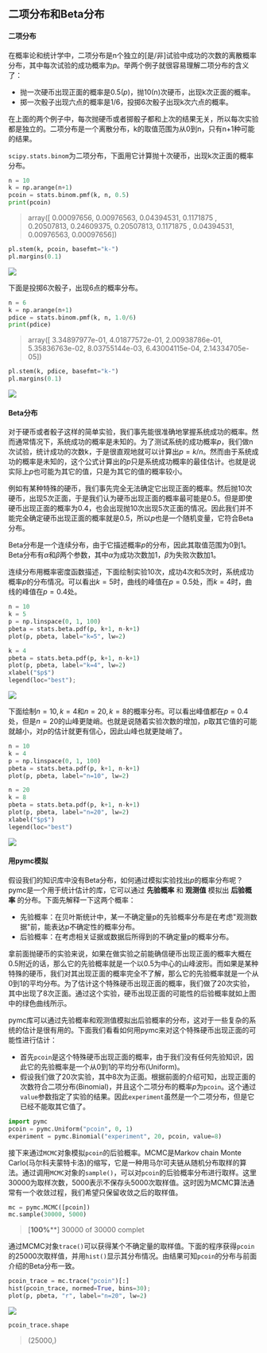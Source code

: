 ## 二项分布和Beta分布



#### 二项分布

在概率论和统计学中，二项分布是n个独立的[是/非]试验中成功的次数的离散概率分布，其中每次试验的成功概率为$p$。举两个例子就很容易理解二项分布的含义了：

- 抛一次硬币出现正面的概率是0.5($p$)，抛10(n)次硬币，出现k次正面的概率。
- 掷一次骰子出现六点的概率是1/6，投掷6次骰子出现k次六点的概率。

在上面的两个例子中，每次抛硬币或者掷骰子都和上次的结果无关，所以每次实验都是独立的。二项分布是一个离散分布，k的取值范围为从0到n，只有n+1种可能的结果。

`scipy.stats.binom`为二项分布，下面用它计算抛十次硬币，出现k次正面的概率分布。

```python
n = 10
k = np.arange(n+1)
pcoin = stats.binom.pmf(k, n, 0.5)
print(pcoin)
```

> array([ 0.00097656,  0.00976563,  0.04394531,  0.1171875 ,  0.20507813,        0.24609375,  0.20507813,  0.1171875 ,  0.04394531,  0.00976563,        0.00097656])

```python
pl.stem(k, pcoin, basefmt="k-")
pl.margins(0.1)
```

![](http://graysliver.oss-cn-shenzhen.aliyuncs.com/1_1.png)

下面是投掷6次骰子，出现6点的概率分布。

```python
n = 6
k = np.arange(n+1)
pdice = stats.binom.pmf(k, n, 1.0/6)
print(pdice)
```

> array([  3.34897977e-01,   4.01877572e-01,   2.00938786e-01,         5.35836763e-02,   8.03755144e-03,   6.43004115e-04,         2.14334705e-05])

```python
pl.stem(k, pdice, basefmt="k-")
pl.margins(0.1)
```

![](http://graysliver.oss-cn-shenzhen.aliyuncs.com/1_2.png)

#### Beta分布

对于硬币或者骰子这样的简单实验，我们事先能很准确地掌握系统成功的概率。然而通常情况下，系统成功的概率是未知的。为了测试系统的成功概率$p$，我们做n次试验，统计成功的次数k，于是很直观地就可以计算出$p = k/n$。然而由于系统成功的概率是未知的，这个公式计算出的$p$只是系统成功概率的最佳估计。也就是说实际上$p$也可能为其它的值，只是为其它的值的概率较小。

例如有某种特殊的硬币，我们事先完全无法确定它出现正面的概率。然后抛10次硬币，出现5次正面，于是我们认为硬币出现正面的概率最可能是0.5。但是即使硬币出现正面的概率为0.4，也会出现抛10次出现5次正面的情况。因此我们并不能完全确定硬币出现正面的概率就是0.5，所以$p$也是一个随机变量，它符合Beta分布。

Beta分布是一个连续分布，由于它描述概率$p$的分布，因此其取值范围为0到1。 Beta分布有$\alpha$和$\beta$两个参数，其中$\alpha$为成功次数加1，$\beta$为失败次数加1。

连续分布用概率密度函数描述，下面绘制实验10次，成功4次和5次时，系统成功概率$p$的分布情况。可以看出$k=5$时，曲线的峰值在$p=0.5$处，而$k=4$时，曲线的峰值在$p=0.4$处。

```python
n = 10
k = 5
p = np.linspace(0, 1, 100)
pbeta = stats.beta.pdf(p, k+1, n-k+1)
plot(p, pbeta, label="k=5", lw=2)

k = 4
pbeta = stats.beta.pdf(p, k+1, n-k+1)
plot(p, pbeta, label="k=4", lw=2)
xlabel("$p$")
legend(loc="best");
```

![](http://graysliver.oss-cn-shenzhen.aliyuncs.com/1_3.png)

下面绘制$n=10, k=4$和$n=20, k=8$的概率分布。可以看出峰值都在$p=0.4$处，但是$n=20$的山峰更陡峭。也就是说随着实验次数的增加，$p$取其它值的可能就越小，对$p$的估计就更有信心，因此山峰也就更陡峭了。

```PYTHON
n = 10
k = 4
p = np.linspace(0, 1, 100)
pbeta = stats.beta.pdf(p, k+1, n-k+1)
plot(p, pbeta, label="n=10", lw=2)

n = 20
k = 8
pbeta = stats.beta.pdf(p, k+1, n-k+1)
plot(p, pbeta, label="n=20", lw=2)
xlabel("$p$")
legend(loc="best")
```

![](http://graysliver.oss-cn-shenzhen.aliyuncs.com/1_4.png)

#### 用pymc模拟

假设我们的知识库中没有Beta分布，如何通过模拟实验找出$p$的概率分布呢？pymc是一个用于统计估计的库，它可以通过 **先验概率** 和 **观测值** 模拟出 **后验概率** 的分布。下面先解释一下这两个概率：

- 先验概率：在贝叶斯统计中，某一不确定量p的先验概率分布是在考虑"观测数据"前，能表达p不确定性的概率分布。
- 后验概率：在考虑相关证据或数据后所得到的不确定量p的概率分布。

拿前面抛硬币的实验来说，如果在做实验之前能确信硬币出现正面的概率大概在0.5附近的话，那么它的先验概率就是一个以0.5为中心的山峰波形。而如果是某种特殊的硬币，我们对其出现正面的概率完全不了解，那么它的先验概率就是一个从0到1的平均分布。为了估计这个特殊硬币出现正面的概率，我们做了20次实验，其中出现了8次正面。通过这个实验，硬币出现正面的可能性的后验概率就如上图中的绿色曲线所示。

pymc库可以通过先验概率和观测值模拟出后验概率的分布，这对于一些复杂的系统的估计是很有用的。下面我们看看如何用pymc来对这个特殊硬币出现正面的可能性进行估计：

- 首先`pcoin`是这个特殊硬币出现正面的概率，由于我们没有任何先验知识，因此它的先验概率是一个从0到1的平均分布(Uniform)。
- 假设我们做了20次实验，其中8次为正面。根据前面的介绍可知，出现正面的次数符合二项分布(Binomial)，并且这个二项分布的概率$p$为`pcoin`。这个通过`value`参数指定了实验的结果。因此`experiment`虽然是一个二项分布，但是它已经不能取其它值了。

```python
import pymc
pcoin = pymc.Uniform("pcoin", 0, 1)
experiment = pymc.Binomial("experiment", 20, pcoin, value=8)
```

接下来通过`MCMC`对象模拟`pcoin`的后验概率。MCMC是Markov chain Monte Carlo(马尔科夫蒙特卡洛)的缩写，它是一种用马尔可夫链从随机分布取样的算法。通过调用`MCMC`对象的`sample()`，可以对`pcoin`的后验概率分布进行取样。这里30000为取样次数，5000表示不保存头5000次取样值。这时因为MCMC算法通常有一个收敛过程，我们希望只保留收敛之后的取样值。

```python
mc = pymc.MCMC([pcoin])
mc.sample(30000, 5000)
```

> [****************100%******************]  30000 of 30000 complet

通过MCMC对象`trace()`可以获得某个不确定量的取样值。下面的程序获得`pcoin`的25000次取样值，并用`hist()`显示其分布情况。由结果可知`pcoin`的分布与前面介绍的Beta分布一致。

```python
pcoin_trace = mc.trace("pcoin")[:]
hist(pcoin_trace, normed=True, bins=30);
plot(p, pbeta, "r", label="n=20", lw=2)
```

![](http://graysliver.oss-cn-shenzhen.aliyuncs.com/1_5.png)

```python
pcoin_trace.shape
```

> (25000,)